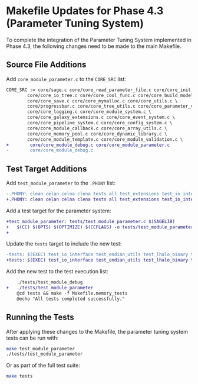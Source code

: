 # Makefile Updates for Phase 4.3 (Parameter Tuning System)

To complete the integration of the Parameter Tuning System implemented in Phase 4.3, the following changes need to be made to the main Makefile.

## Source File Additions

Add `core_module_parameter.c` to the `CORE_SRC` list:

```diff
CORE_SRC := core/sage.c core/core_read_parameter_file.c core/core_init.c \
        core/core_io_tree.c core/core_cool_func.c core/core_build_model.c \
        core/core_save.c core/core_mymalloc.c core/core_utils.c \
        core/progressbar.c core/core_tree_utils.c core/core_parameter_views.c \
        core/core_logging.c core/core_module_system.c \
        core/core_galaxy_extensions.c core/core_event_system.c \
        core/core_pipeline_system.c core/core_config_system.c \
        core/core_module_callback.c core/core_array_utils.c \
        core/core_memory_pool.c core/core_dynamic_library.c \
        core/core_module_template.c core/core_module_validation.c \
+        core/core_module_debug.c core/core_module_parameter.c
-        core/core_module_debug.c
```

## Test Target Additions

Add `test_module_parameter` to the `.PHONY` list:

```diff
-.PHONY: clean celan celna clena tests all test_extensions test_io_interface test_endian_utils test_lhalo_binary test_property_serialization test_binary_output test_hdf5_output test_io_validation test_memory_map test_dynamic_library test_module_framework test_module_debug
+.PHONY: clean celan celna clena tests all test_extensions test_io_interface test_endian_utils test_lhalo_binary test_property_serialization test_binary_output test_hdf5_output test_io_validation test_memory_map test_dynamic_library test_module_framework test_module_debug test_module_parameter
```

Add a test target for the parameter system:

```diff
+test_module_parameter: tests/test_module_parameter.c $(SAGELIB)
+	$(CC) $(OPTS) $(OPTIMIZE) $(CCFLAGS) -o tests/test_module_parameter tests/test_module_parameter.c -L. -l$(LIBNAME) $(LIBFLAGS)
+
```

Update the `tests` target to include the new test:

```diff
-tests: $(EXEC) test_io_interface test_endian_utils test_lhalo_binary test_property_serialization test_binary_output test_hdf5_output test_io_validation test_property_validation test_dynamic_library test_module_framework test_module_debug
+tests: $(EXEC) test_io_interface test_endian_utils test_lhalo_binary test_property_serialization test_binary_output test_hdf5_output test_io_validation test_property_validation test_dynamic_library test_module_framework test_module_debug test_module_parameter
```

Add the new test to the test execution list:

```diff
	./tests/test_module_debug
+	./tests/test_module_parameter
	@cd tests && make -f Makefile.memory_tests
	@echo "All tests completed successfully."
```

## Running the Tests

After applying these changes to the Makefile, the parameter tuning system tests can be run with:

```bash
make test_module_parameter
./tests/test_module_parameter
```

Or as part of the full test suite:

```bash
make tests
```